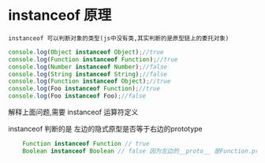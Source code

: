 # instanceof 原理

    instanceof 可以判断对象的类型(js中没有类,其实判断的是原型链上的委托对象)

```js
console.log(Object instanceof Object);//true
console.log(Function instanceof Function);//true
console.log(Number instanceof Number);//false
console.log(String instanceof String);//false
console.log(Function instanceof Object);//true
console.log(Foo instanceof Function);//true
console.log(Foo instanceof Foo);//false
```

解释上面问题,需要 instanceof 运算符定义

instanceof 判断的是 左边的隐式原型是否等于右边的prototype

```js
    Function instanceof Function // true
    Boolean instanceof Boolean // false 因为左边的__proto__ 是Function.protorype
```